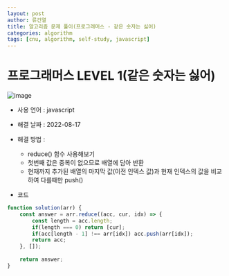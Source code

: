 ```yaml
---
layout: post
author: 류건열
title: 알고리즘 문제 풀이(프로그래머스 - 같은 숫자는 싫어)
categories: algorithm
tags: [cnu, algorithm, self-study, javascript]
---
```


# 프로그래머스 LEVEL 1(같은 숫자는 싫어)

  ![image](https://user-images.githubusercontent.com/34560965/185009911-c5e34b32-b1a4-4afd-b98b-8408f7d5d1a7.png)

  - 사용 언어 : javascript

  - 해결 날짜 : 2022-08-17

  - 해결 방법 :

    -  reduce() 함수 사용해보기
    -  첫번째 값은 중복이 없으므로 배열에 담아 반환
    -  현재까지 추가된 배열의 마지막 값(이전 인덱스 값)과 현재 인덱스의 값을 비교하여 다를때만 push()

  - 코드

  ```javascript
  function solution(arr) {
      const answer = arr.reduce((acc, cur, idx) => {
          const length = acc.length;
          if(length === 0) return [cur];
          if(acc[length - 1] !== arr[idx]) acc.push(arr[idx]);
          return acc;
      }, []);
      
      return answer;
  }
  ```
